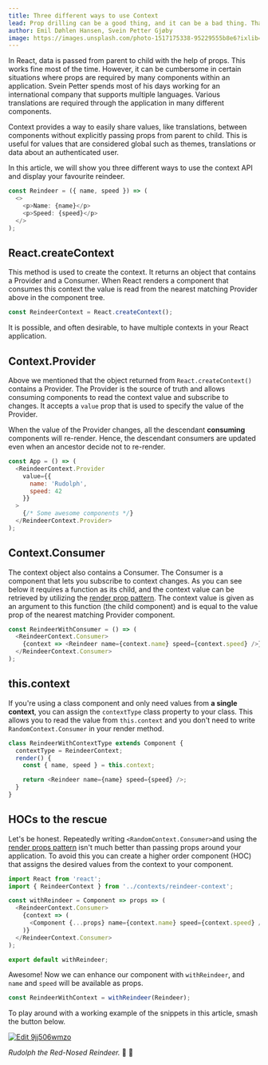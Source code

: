 ```yaml
---
title: Three different ways to use Context
lead: Prop drilling can be a good thing, and it can be a bad thing. Thankfully, there are better ways to do it with the Context API.
author: Emil Døhlen Hansen, Svein Petter Gjøby
image: https://images.unsplash.com/photo-1517175338-95229555b8e6?ixlib=rb-1.2.1&ixid=eyJhcHBfaWQiOjEyMDd9&auto=format&fit=crop&w=3264&q=80
---
```


In React, data is passed from parent to child with the help of props. This works fine most of the time. However, it can be cumbersome in certain situations where props are required by many components within an application. Svein Petter spends most of his days working for an international company that supports multiple languages. Various translations are required through the application in many different components.

Context provides a way to easily share values, like translations, between components without explicitly passing props from parent to child. This is useful for values that are considered global such as themes, translations or data about an authenticated user.

In this article, we will show you three different ways to use the context API and display your favourite reindeer.

```js
const Reindeer = ({ name, speed }) => (
  <>
    <p>Name: {name}</p>
    <p>Speed: {speed}</p>
  </>
);
```

## React.createContext

This method is used to create the context. It returns an object that contains a Provider and a Consumer. When React renders a component that consumes this context the value is read from the nearest matching Provider above in the component tree.

```js
const ReindeerContext = React.createContext();
```

It is possible, and often desirable, to have multiple contexts in your React application.

## Context.Provider

Above we mentioned that the object returned from `React.createContext()` contains a Provider. The Provider is the source of truth and allows consuming components to read the context value and subscribe to changes. It accepts a `value` prop that is used to specify the value of the Provider.

When the value of the Provider changes, all the descendant **consuming** components will re-render. Hence, the descendant consumers are updated even when an ancestor decide not to re-render.

```js
const App = () => (
  <ReindeerContext.Provider
    value={{
      name: 'Rudolph',
      speed: 42
    }}
  >
    {/* Some awesome components */}
  </ReindeerContext.Provider>
);
```

## Context.Consumer

The context object also contains a Consumer. The Consumer is a component that lets you subscribe to context changes. As you can see below it requires a function as its child, and the context value can be retrieved by utilizing the [render prop pattern](https://reactjs.org/docs/render-props.html). The context value is given as an argument to this function (the child component) and is equal to the value prop of the nearest matching Provider component.

```js
const ReindeerWithConsumer = () => (
  <ReindeerContext.Consumer>
    {context => <Reindeer name={context.name} speed={context.speed} />}
  </ReindeerContext.Consumer>
);
```

## this.context

If you're using a class component and only need values from **a single context**, you can assign the `contextType` class property to your class. This allows you to read the value from `this.context` and you don't need to write `RandomContext.Consumer` in your render method.

```js
class ReindeerWithContextType extends Component {
  contextType = ReindeerContext;
  render() {
    const { name, speed } = this.context;

    return <Reindeer name={name} speed={speed} />;
  }
}
```

## HOCs to the rescue

Let's be honest. Repeatedly writing `<RandomContext.Consumer>`and using the [render props pattern](https://reactjs.org/docs/render-props.html) isn't much better than passing props around your application. To avoid this you can create a higher order component (HOC) that assigns the desired values from the context to your component.

```js
import React from 'react';
import { ReindeerContext } from '../contexts/reindeer-context';

const withReindeer = Component => props => (
  <ReindeerContext.Consumer>
    {context => (
      <Component {...props} name={context.name} speed={context.speed} />
    )}
  </ReindeerContext.Consumer>
);

export default withReindeer;
```

Awesome! Now we can enhance our component with `withReindeer`, and `name` and `speed` will be available as props.

```js
const ReindeerWithContext = withReindeer(Reindeer);
```

To play around with a working example of the snippets in this article, smash the button below.

[![Edit 9jj506wmzo](https://codesandbox.io/static/img/play-codesandbox.svg)](https://codesandbox.io/s/9jj506wmzo)

_Rudolph the Red-Nosed Reindeer._ 🎵 🎅
